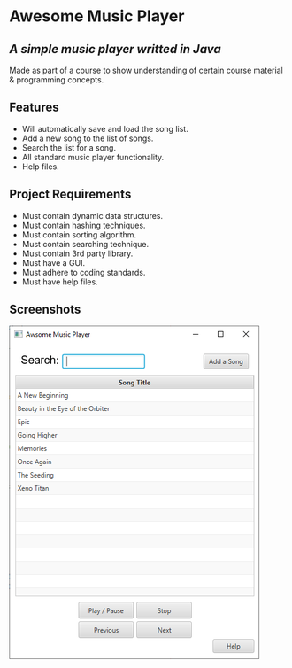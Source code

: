 # Awesome Music Player
## _A simple music player writted in Java_

Made as part of a course to show understanding of certain course material & programming concepts.

## Features

* Will automatically save and load the song list.
* Add a new song to the list of songs.
* Search the list for a song.
* All standard music player functionality.
* Help files.

## Project Requirements

* Must contain dynamic data structures.
* Must contain hashing techniques.
* Must contain sorting algorithm. 
* Must contain searching technique. 
* Must contain 3rd party library. 
* Must have a GUI. 
* Must adhere to coding standards. 
* Must have help files.
 
## Screenshots

![Music player image](Docs/Images/musicplayer-01.png?raw=true "Music Player")



